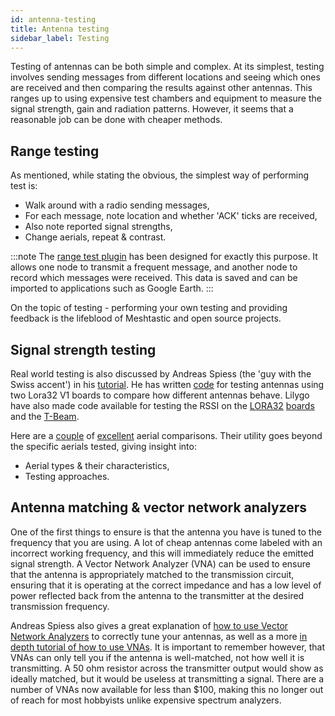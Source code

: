 ```yaml
---
id: antenna-testing
title: Antenna testing
sidebar_label: Testing
---
```


Testing of antennas can be both simple and complex. At its simplest, testing involves sending messages from different locations and seeing which ones are received and then comparing the results against other antennas. This ranges up to using expensive test chambers and equipment to measure the signal strength, gain and radiation patterns. However, it seems that a reasonable job can be done with cheaper methods.

## Range testing

As mentioned, while stating the obvious, the simplest way of performing test is:
- Walk around with a radio sending messages,
- For each message, note location and whether 'ACK' ticks are received,
- Also note reported signal strengths,
- Change aerials, repeat & contrast.

:::note
The [range test plugin](/docs/software/plugins/range-test-plugin) has been designed for exactly this purpose. It allows one node to transmit a frequent message, and another node to record which messages were received. This data is saved and can be imported to applications such as Google Earth.
:::

On the topic of testing - performing your own testing and providing feedback is the lifeblood of Meshtastic and open source projects. 

## Signal strength testing

Real world testing is also discussed by Andreas Spiess (the 'guy with the Swiss accent') in his [tutorial](https://www.youtube.com/watch?v=J3PBL9oLPX8). He has written [code](https://github.com/SensorsIot/Antenna-Tester) for testing antennas using two Lora32 V1 boards to compare how different antennas behave. Lilygo have also made code available for testing the RSSI on the [LORA32](https://github.com/LilyGO/TTGO-LORA32) [boards](https://github.com/Xinyuan-LilyGO/TTGO-LoRa-Series) and the [T-Beam](https://github.com/LilyGO/TTGO-T-Beam).

Here are a [couple](https://medium.com/home-wireless/testing-lora-antennas-at-915mhz-6d6b41ac8f1d) of [excellent](https://medium.com/home-wireless/testing-and-reviewing-lora-antennas-5b37dfa594a3) aerial comparisons.  Their utility goes beyond the specific aerials tested, giving insight into:
- Aerial types & their characteristics,
- Testing approaches.

## Antenna matching & vector network analyzers

One of the first things to ensure is that the antenna you have is tuned to the frequency that you are using. A lot of cheap antennas come labeled with an incorrect working frequency, and this will immediately reduce the emitted signal strength. A Vector Network Analyzer (VNA) can be used to ensure that the antenna is appropriately matched to the transmission circuit, ensuring that it is operating at the correct impedance and has a low level of power reflected back from the antenna to the transmitter at the desired transmission frequency. 

Andreas Spiess also gives a great explanation of [how to use Vector Network Analyzers](https://www.youtube.com/watch?v=ZpKoLvqOWyc) to correctly tune your antennas, as well as a more [in depth tutorial of how to use VNAs](https://www.youtube.com/watch?v=_pjcEKQY_Tk). It is important to remember however, that VNAs can only tell you if the antenna is well-matched, not how well it is transmitting. A 50 ohm resistor across the transmitter output would show as ideally matched, but it would be useless at transmitting a signal. There are a number of VNAs now available for less than $100, making this no longer out of reach for most hobbyists unlike expensive spectrum analyzers.
